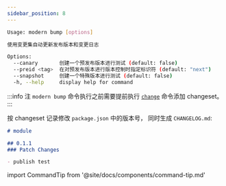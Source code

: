 ```yaml
---
sidebar_position: 8
---
```


```bash
Usage: modern bump [options]

使用变更集自动更新发布版本和变更日志

Options:
  --canary       创建一个预发布版本进行测试 (default: false)
  --preid <tag>  在对预发布版本进行版本控制时指定标识符 (default: "next")
  --snapshot     创建一个特殊版本进行测试 (default: false)
  -h, --help     display help for command
```

:::info 注
`modern bump` 命令执行之前需要提前执行 [`change`](/docs/apis/module/commands/change) 命令添加 changeset。
:::

按 changeset 记录修改 `package.json` 中的版本号， 同时生成 `CHANGELOG.md`:

```md
# module

## 0.1.1
### Patch Changes

- publish test
```

import CommandTip from '@site/docs/components/command-tip.md'

<CommandTip />
